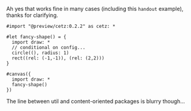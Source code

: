 Ah yes that works fine in many cases (including this `handout` example), thanks for clarifying.

```typst
#import "@preview/cetz:0.2.2" as cetz: *

#let fancy-shape() = {
  import draw: *
  // conditional on config...
  circle((), radius: 1)
  rect((rel: (-1,-1)), (rel: (2,2)))
}

#canvas({
  import draw: *
  fancy-shape()
})
```

The line between util and content-oriented packages is blurry though... 
